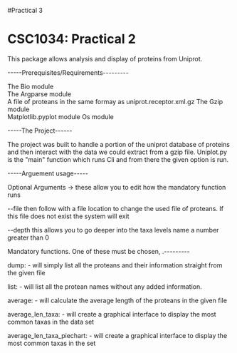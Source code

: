 #Practical 3 

CSC1034: Practical 2
====================

This package allows analysis and display of proteins from Uniprot.

-----Prerequisites/Requirements---------

The Bio module  
The Argparse module  
A file of proteans in the same formay as uniprot.receptor.xml.gz
The Gzip module  
Matplotlib.pyplot module
Os module

-----The Project------

The project was built to handle a portion of the uniprot database of proteins and then interact with the data we could extract 
from a gzip file. Uniplot.py is the "main" function which runs Cli and from there the given option is run.  



-----Arguement usage-----

Optional Arguments -> these allow you to edit how the mandatory function runs  

--file then follow with a file location to change the used file of proteans. If this file does not exist the system will exit

--depth this allows you to go deeper into the taxa levels name a number greater than 0

  
  
Mandatory functions. One of these must be chosen, .---------

dump: - will simply list all the proteans and their information straight from the given file

list: - will list all the protean names without any added information.

average: - will calculate the average length of the proteans in the given file

average_len_taxa:  - will create a graphical interface to display the most common taxas in the data set 

average_len_taxa_piechart: - will create a graphical interface to display the most common taxas in the set  
